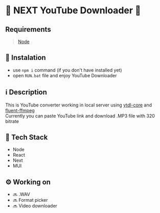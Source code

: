 # 🎵 NEXT YouTube Downloader 🎥
## Requirements
> [Node](https://nodejs.org)

## 🧾 Instalation
* use ```npm i``` command (if you don't have installed yet)
* open ```RUN.bat``` file and enjoy YouTube Downloader

## ℹ Description
This is YouTube converter working in local server using [ytdl-core](https://www.npmjs.com/package/ytdl-core) and [fluent-ffmpeg](https://www.npmjs.com/package/fluent-ffmpeg) <br>
Currently you can paste YouTube link and download .MP3 file with 320 bitrate

## 🧠 Tech Stack
* Node
* React
* Next
* MUI

## ⚙ Working on
* 🔜 .WAV
* 🔜 Format picker
* 🔜 Video downloader
